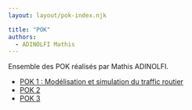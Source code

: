 ```yaml
---
layout: layout/pok-index.njk

title: "POK"
authors:
  - ADINOLFI Mathis
---
```


Ensemble des POK réalisés par Mathis ADINOLFI.

- [POK 1 : Modélisation et simulation du traffic routier](./temps-1)
- [POK 2](./temps-2)
- [POK 3](./temps-3)
